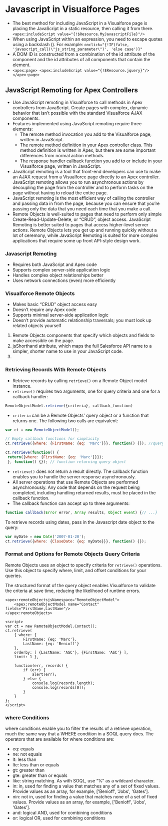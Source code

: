 # Javascript in Visualforce Pages
* The best method for including JavaScript in a Visualforce page is placing the JavaScript in a static resource, then calling it from there. `<apex:includeScript value="{!$Resource.MyJavascriptFile}"/>`
* When using JavaScript within an expression, you need to escape quotes using a backslash (\). For example: 
`onclick="{!IF(false, 'javascript_call(\"js_string_parameter\")', 'else case')}"`
* A DOM ID is constructed from a combination of the id attribute of the component and the id attributes of all components that contain the element.
* `<apex:page>
    <apex:includeScript value="{!$Resource.jquery}"/>
</apex:page>`

## JavaScript Remoting for Apex Controllers
* Use JavaScript remoting in Visualforce to call methods in Apex controllers from JavaScript. Create pages with complex, dynamic behavior that isn’t possible with the standard Visualforce AJAX components.
* Features implemented using JavaScript remoting require three elements:
    * The remote method invocation you add to the Visualforce page, written in JavaScript.
    * The remote method definition in your Apex controller class. This method definition is written in Apex, but there are some important differences from normal action methods.
    * The response handler callback function you add to or include in your Visualforce page, written in JavaScript.
* JavaScript remoting is a tool that front-end developers can use to make an AJAX request from a Visualforce page directly to an Apex controller. JavaScript remoting allows you to run asynchronous actions by decoupling the page from the controller and to perform tasks on the page without having to reload the entire page.
* JavaScript remoting is the most efficient way of calling the controller and passing data in from the page, because you can ensure that you’re passing only the data that you need each time that you make a call.
* Remote Objects is well-suited to pages that need to perform only simple Create-Read-Update-Delete, or “CRUD”, object access. JavaScript Remoting is better suited to pages that access higher-level server actions. Remote Objects lets you get up and running quickly without a lot of ceremony, while JavaScript Remoting is suited for more complex applications that require some up front API-style design work.

### Javascript Remoting
* Requires both JavaScript and Apex code
* Supports complex server-side application logic
* Handles complex object relationships better
* Uses network connections (even) more efficiently

### Visualforce Remote Objects
* Makes basic “CRUD” object access easy
* Doesn’t require any Apex code
* Supports minimal server-side application logic
* Doesn’t provide automatic relationship traversals; you must look up related objects yourself

1. Remote Objects components that specify which objects and fields to make accessible on the page.
2. jsShorthand attribute, which maps the full Salesforce API name to a simpler, shorter name to use in your JavaScript code. 
3. 

### Retrieving Records With Remote Objects
* Retrieve records by calling `retrieve()` on a Remote Object model instance.
* `retrieve()` requires two arguments, one for query criteria and one for a callback handler:
```javascript
RemoteObjectModel.retrieve({criteria}, callback_function)
```
* `criteria` can be a Remote Objects' query object or a function that returns one.  The following two calls are equivalent:
```javascript
var ct = new RemoteObjectModel();

// Empty callback functions for simplicity
ct.retrieve({where: {FirstName: {eq: 'Marc'}}}, function() {}); //query object

ct.retrieve(function() {
 return({where: {FirstName: {eq: 'Marc'}}});
 }, function() {}); // function returning query object
```

* `retrieve()` does not return a result directly.  The callback function enables you to handle the server response asynchronously.
* All server operations that use Remote Objects are performed asynchronously.  Any code that depends on the request being completed, including handling returned results, must be placed in the callback function.
* The callback function can accept up to three arguments:
```javascript
function callback(Error error, Array results, Object event) {// ...}
```
To retrieve records using dates, pass in the Javascript date object to the query:
```javascript
var myDate = new Date('2007-01-20');
ct.retrieve({where: {CloseDate: {eq: myDate}}}, function() {});
```

### Format and Options for Remote Objects Query Criteria
Remote Objects uses an object to specify criteria for `retrieve()` operations.  Use this object to specify where, limit, and offset conditions for your queries.

The structured format of the query object enables Visualforce to validate the criteria at save time, reducing the likelihood of runtime errors.  
```apex
<apex:remoteObjectsjsNamespace="RemoteObjectModel">
    <apex:remoteObjectModel name="Contact" fields="FirstName,LastName"/>
</apex:remoteObjects>

<script>
var ct = new RemoteObjectModel.Contact();
ct.retrieve(
    { where: {
        FirstName: {eq: 'Marc'},
        LastName: {eq: 'Benioff'}
    },
    orderby: [ {LastName: 'ASC'}, {FirstName: 'ASC'} ],
    limit: 1 },
    
    function(err, records) {
        if (err) {
            alert(err);
        } else {
            console.log(records.length);
            console.log(records[0]);
        }
    }
};
</script>
```

### where Conditions
where conditions enable you to filter the results of a retrieve operation, much the same way that a WHERE condition in a SOQL query does. The operators that are available for where conditions are:
* eq: equals
* ne: not equals
* lt: less than
* lte: less than or equals
* gt: greater than
* gte: greater than or equals
* like: string matching. As with SOQL, use “%” as a wildcard character.
* in: in, used for finding a value that matches any of a set of fixed values. Provide values as an array, for example, ['Benioff', 'Jobs', 'Gates'].
* nin: not in, used for finding a value that matches none of a set of fixed values. Provide values as an array, for example, ['Benioff', 'Jobs', 'Gates'].
* and: logical AND, used for combining conditions
* or: logical OR, used for combining conditions
